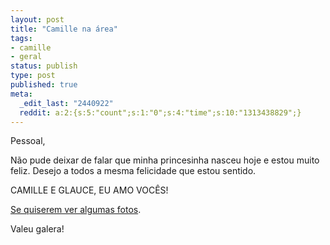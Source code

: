 ```yaml
---
layout: post
title: "Camille na área"
tags:
- camille
- geral
status: publish
type: post
published: true
meta:
  _edit_last: "2440922"
  reddit: a:2:{s:5:"count";s:1:"0";s:4:"time";s:10:"1313438829";}
---
```

Pessoal,

Não pude deixar de falar que minha princesinha nasceu hoje e estou muito feliz. Desejo a todos a mesma felicidade que estou sentido.

CAMILLE E GLAUCE, EU AMO VOCÊS!

[Se quiserem ver algumas fotos](http://www.flickr.com/photos/tinogomes/sets/72157607447550102/).

Valeu galera!
